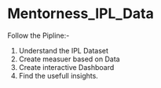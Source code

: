 # Mentorness_IPL_Data
Follow the Pipline:-
1. Understand the IPL Dataset
2. Create measuer based on Data
3. Create interactive Dashboard
4. Find the usefull insights. 
